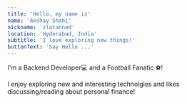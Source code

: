 ```yaml
---
title: 'Hello, my name is'
name: 'Akshay Shahi'
nickname: 'zlatanned'
location: 'Hyderabad, India'
subtitle: 'I love exploring new things!'
buttonText: 'Say Hello ...'
---
```


I'm a Backend Developer💻 and a Football Fanatic ⚽️!

I enjoy exploring new and interesting technolgies and likes discussing/reading about personal finance!
